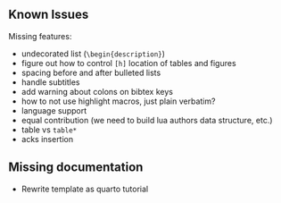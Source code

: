 ## Known Issues

Missing features:

- undecorated list (`\begin{description}`)
- figure out how to control `[h]` location of tables and figures
- spacing before and after bulleted lists
- handle subtitles
- add warning about colons on bibtex keys
- how to not use highlight macros, just plain verbatim?
- language support
- equal contribution (we need to build lua authors data structure, etc.)
- table vs `table*`
- acks insertion

## Missing documentation

- Rewrite template as quarto tutorial

